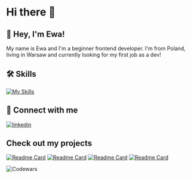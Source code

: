 # Hi there 👋


## 🚀 Hey, I'm Ewa!
My name is Ewa and I'm a beginner frontend developer. I'm from Poland, living in Warsaw and currently looking for my first job as a dev!



## 🛠 Skills
[![My Skills](https://skillicons.dev/icons?i=react,js,html,css,github,graphql,ts)](https://skillicons.dev)


## 🔗 Connect with me 
[![linkedin](https://skillicons.dev/icons?i=linkedin)](https://www.linkedin.com/in/ewa-chwedczuk/)



## Check out my projects
[![Readme Card](https://github-readme-stats.vercel.app/api/pin/?username=Echw&repo=ReactWeatherApp&bg_color=0d1116&title_color=3671e0&text_color=a4aacb&icon_color=007ec6)](https://github.com/Echw/ReactWeatherApp) 
[![Readme Card](https://github-readme-stats.vercel.app/api/pin/?username=Echw&repo=My-dev-journey&bg_color=0d1116&title_color=3671e0&text_color=a4aacb&icon_color=007ec6)](https://github.com/Echw/My-dev-journey) 
[![Readme Card](https://github-readme-stats.vercel.app/api/pin/?username=Echw&repo=MarvelAPI&bg_color=0d1116&title_color=3671e0&text_color=a4aacb&icon_color=007ec6)](https://github.com/Echw/MarvelAPI)
[![Readme Card](https://github-readme-stats.vercel.app/api/pin/?username=Echw&repo=poke_js&bg_color=0d1116&title_color=3671e0&text_color=a4aacb&icon_color=007ec6)](https://github.com/Echw/poke_js)

![Codewars](https://github.r2v.ch/codewars?user=Echw)


<!--
**Echw/Echw** is a ✨ _special_ ✨ repository because its `README.md` (this file) appears on your GitHub profile.

Here are some ideas to get you started:

- 🔭 I’m currently working on ...
- 🌱 I’m currently learning ...
- 👯 I’m looking to collaborate on ...
- 🤔 I’m looking for help with ...
- 💬 Ask me about ...
- 📫 How to reach me: ...
- 😄 Pronouns: ...
- ⚡ Fun fact: ...
-->
